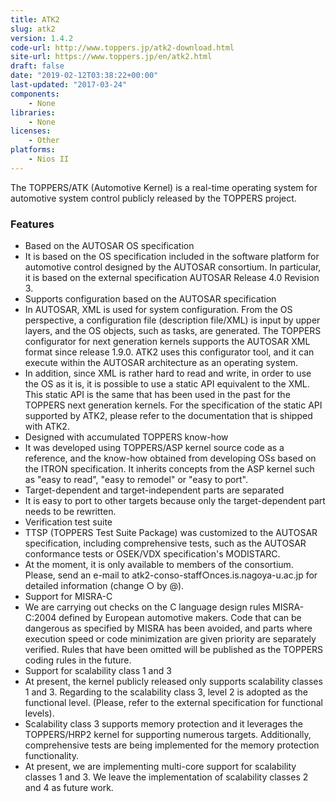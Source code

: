 ```yaml
---
title: ATK2
slug: atk2
version: 1.4.2
code-url: http://www.toppers.jp/atk2-download.html
site-url: https://www.toppers.jp/en/atk2.html
draft: false
date: "2019-02-12T03:38:22+00:00"
last-updated: "2017-03-24"
components:
    - None
libraries:
    - None
licenses:
    - Other
platforms:
    - Nios II
---
```

The TOPPERS/ATK (Automotive Kernel) is a real-time operating system for automotive system control publicly released by the TOPPERS project.

<!--more-->

### Features
- Based on the AUTOSAR OS specification
- It is based on the OS specification included in the software platform for automotive control designed by the AUTOSAR consortium. In particular, it is based on the external specification AUTOSAR Release 4.0 Revision 3.
- Supports configuration based on the AUTOSAR specification
- In AUTOSAR, XML is used for system configuration. From the OS perspective, a configuration file (description file/XML) is input by upper layers, and the OS objects, such as tasks, are generated. The TOPPERS configurator for next generation kernels supports the AUTOSAR XML format since release 1.9.0. ATK2 uses this configurator tool, and it can execute within the AUTOSAR architecture as an operating system.
- In addition, since XML is rather hard to read and write, in order to use the OS as it is, it is possible to use a static API equivalent to the XML. This static API is the same that has been used in the past for the TOPPERS next generation kernels. For the specification of the static API supported by ATK2, please refer to the documentation that is shipped with ATK2.
- Designed with accumulated TOPPERS know-how
- It was developed using TOPPERS/ASP kernel source code as a reference, and the know-how obtained from developing OSs based on the ITRON specification. It inherits concepts from the ASP kernel such as "easy to read", "easy to remodel" or "easy to port".
- Target-dependent and target-independent parts are separated
- It is easy to port to other targets because only the target-dependent part needs to be rewritten.
- Verification test suite
- TTSP (TOPPERS Test Suite Package) was customized to the AUTOSAR specification, including comprehensive tests, such as the AUTOSAR conformance tests or OSEK/VDX specification's MODISTARC.
- At the moment, it is only available to members of the consortium. Please, send an e-mail to atk2-conso-staff○nces.is.nagoya-u.ac.jp for detailed information (change ○ by @).
- Support for MISRA-C
- We are carrying out checks on the C language design rules MISRA-C:2004 defined by European automotive makers. Code that can be dangerous as specified by MISRA has been avoided, and parts where execution speed or code minimization are given priority are separately verified. Rules that have been omitted will be published as the TOPPERS coding rules in the future.
- Support for scalability class 1 and 3
- At present, the kernel publicly released only supports scalability classes 1 and 3. Regarding to the scalability class 3, level 2 is adopted as the functional level. (Please, refer to the external specification for functional levels).
- Scalability class 3 supports memory protection and it leverages the TOPPERS/HRP2 kernel for supporting numerous targets. Additionally, comprehensive tests are being implemented for the memory protection functionality.
- At present, we are implementing multi-core support for scalability classes 1 and 3. We leave the implementation of scalability classes 2 and 4 as future work.


